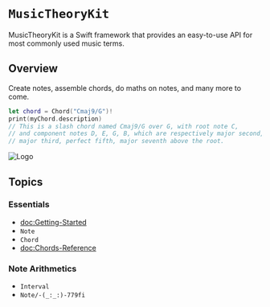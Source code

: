 # ``MusicTheoryKit``

MusicTheoryKit is a Swift framework that provides an easy-to-use API for most commonly used music terms.

## Overview

Create notes, assemble chords, do maths on notes, and many more to come.
```swift
let chord = Chord("Cmaj9/G")!
print(myChord.description)
// This is a slash chord named Cmaj9/G over G, with root note C, 
// and component notes D, E, G, B, which are respectively major second,
// major third, perfect fifth, major seventh above the root. 
```

![Logo](Logo.png)

## Topics

### Essentials

- <doc:Getting-Started>
- ``Note``
- ``Chord``
- <doc:Chords-Reference>

### Note Arithmetics

- ``Interval``
- ``Note/-(_:_:)-779fi``
